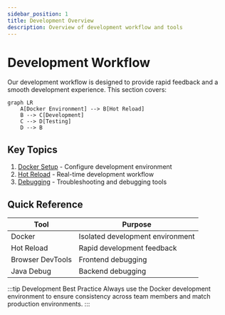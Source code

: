 ```yaml
---
sidebar_position: 1
title: Development Overview
description: Overview of development workflow and tools
---
```


# Development Workflow

Our development workflow is designed to provide rapid feedback and a smooth development experience. This section covers:

```mermaid
graph LR
    A[Docker Environment] --> B[Hot Reload]
    B --> C[Development]
    C --> D[Testing]
    D --> B
```

## Key Topics

1. [Docker Setup](./docker-setup) - Configure development environment
2. [Hot Reload](./hot-reload) - Real-time development workflow
3. [Debugging](./debugging) - Troubleshooting and debugging tools

## Quick Reference

| Tool             | Purpose                          |
| ---------------- | -------------------------------- |
| Docker           | Isolated development environment |
| Hot Reload       | Rapid development feedback       |
| Browser DevTools | Frontend debugging               |
| Java Debug       | Backend debugging                |

:::tip Development Best Practice
Always use the Docker development environment to ensure consistency across team members and match production environments.
:::
